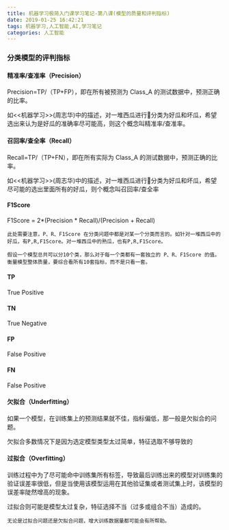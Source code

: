 ```yaml
---
title: 机器学习极简入门课学习笔记-第八课(模型的质量和评判指标)
date: 2019-01-25 16:42:21
tags: 机器学习,人工智能,AI,学习笔记
categories: 人工智能
---
```


### 分类模型的评判指标

#### 精准率/查准率（Precision）
Precision=TP/（TP+FP），即在所有被预测为 Class_A 的测试数据中，预测正确的比率。

如<<机器学习>>(周志华)中的描述，对一堆西瓜进行分类为好瓜和坏瓜，希望选出来认为是好瓜的准确率尽可能高，则这个概念叫精准率/查准率。

#### 召回率/查全率（Recall）
Recall=TP/（TP+FN），即在所有实际为 Class_A 的测试数据中，预测正确的比率。

如<<机器学习>>(周志华)中的描述，对一堆西瓜进行分类为好瓜和坏瓜，希望尽可能的选出里面所有的好瓜，则个概念叫召回率/查全率

#### F1Score
F1Score = 2*(Precision * Recall)/(Precision + Recall)

```comment
此处需要注意，P、R、F1Score 在分类问题中都是对某一个分类而言的。如针对一堆西瓜中的好瓜，有P,R,F1Score。对一堆西瓜中的熟瓜，也有P,R,F1Score。
```

```comment
假设一个模型总共可以分10个类，那么对于每一个类都有一套独立的 P、R、F1Score 的值。衡量模型整体质量，要综合看所有10套指标，而不是只看一套。
```

#### TP
True Positive

#### TN
True Negative

#### FP
False Positive

#### FN
False Positive

#### 欠拟合（Underfitting）
如果一个模型，在训练集上的预测结果就不佳，指标偏低，那一般是欠拟合的问题。

欠拟合多数情况下是因为选定模型类型太过简单，特征选取不够导致的

#### 过拟合（Overfitting）
训练过程中为了尽可能命中训练集所有标签，导致最后训练出来的模型对训练集的验证误差率很低，但是当使用该模型运用在其他验证集或者测试集上时，该模型的误差率陡然增高的现象。

过拟合则可能是模型太过复杂，特征选择不当（过多或组合不当）造成的。

```comment
无论是过拟合问题还是欠拟合问题，增大训练数据量都可能会有所帮助。
```
